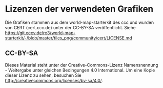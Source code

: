 # Lizenzen der verwendeten Grafiken 

Die Grafiken stammen aus dem world-map-starterkit des ccc und wurden von CERT (cert.ccc.de) unter der CC-BY-SA veröffentlicht. Siehe https://git.cccv.de/rc3/world-map-starterkit/-/blob/master/tiles_png/community/cert/LICENSE.md

## CC-BY-SA 

Dieses Material steht unter der Creative-Commons-Lizenz Namensnennung - Weitergabe unter gleichen Bedingungen 4.0 International. Um eine Kopie dieser Lizenz zu sehen, besuchen Sie http://creativecommons.org/licenses/by-sa/4.0/.
